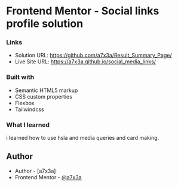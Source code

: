 ﻿# Frontend Mentor - Social links profile solution

### Links

- Solution URL: https://github.com/a7x3a/Result_Summary_Page/
- Live Site URL: https://a7x3a.github.io/social_media_links/


### Built with

- Semantic HTML5 markup
- CSS custom properties
- Flexbox
- Tailwindcss



### What I learned

i learned how to use hsla and media queries and card making.


## Author

- Author - [a7x3a]
- Frontend Mentor - [@a7x3a](https://www.frontendmentor.io/profile/a7x3a)



